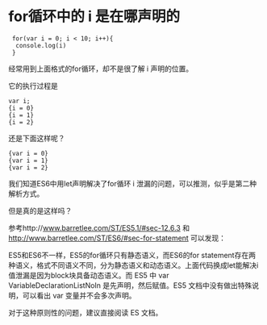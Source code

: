 # for循环中的 i 是在哪声明的

```
 for(var i = 0; i < 10; i++){
  console.log(i)
 }
```
经常用到上面格式的for循环，却不是很了解 i 声明的位置。

它的执行过程是
```
var i;
{i = 0}
{i = 1}
{i = 2}
```
还是下面这样呢？
```
{var i = 0}
{var i = 1}
{var i = 2}
```
我们知道ES6中用let声明解决了for循环 i 泄漏的问题，可以推测，似乎是第二种解析方式。

但是真的是这样吗？

参考http://www.barretlee.com/ST/ES5.1/#sec-12.6.3 和 http://www.barretlee.com/ST/ES6/#sec-for-statement 可以发现：

ES5和ES6不一样，ES5的for循环只有静态语义，而ES6的for statement存在两种语义，格式不同语义不同，分为静态语义和动态语义。上面代码换成let能解决i值泄漏是因为block块具备动态语义。而 ES5 中 var VariableDeclarationListNoIn 是先声明，然后赋值。ES5 文档中没有做出特殊说明，可以看出 var 变量并不会多次声明。

对于这种原则性的问题，建议直接阅读 ES 文档。
